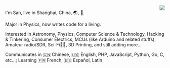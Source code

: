 <img align="right" src="https://github-readme-stats.vercel.app/api?username=zhujunsan&hide_title=true&text_color=fff&title_color=fff&bg_color=45,f4876d,904e95" />

I'm San, live in Shanghai, China, 🌏, 🌌.

Major in Physics, now writes code for a living.

Interested in Astronomy, Physics, Computer Science & Technology, Hacking & Tinkering, Consumer Electrics, MCUs (like Arduino and related stuffs), Amateur radio/SDR, Sci-Fi🖖🏻, 3D Printing, and still adding more...

Communicates in :cn: Chinese, :us: English, PHP, JavaScript, Python, Go, C, etc...; Learning :fr: French, :es: Español, Latin

